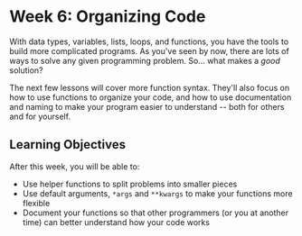 # Week 6: Organizing Code

With data types, variables, lists, loops, and functions, you have the tools to build more complicated programs. As you've seen by now, there are lots of ways to solve any given programming problem. So... what makes a _good_ solution?

The next few lessons will cover more function syntax. They'll also focus on how to use functions to organize your code, and how to use documentation and naming to make your program easier to understand -- both for others and for yourself.

## Learning Objectives

After this week, you will be able to:

- Use helper functions to split problems into smaller pieces
- Use default arguments, `*args` and `**kwargs` to make your functions more flexible
- Document your functions so that other programmers (or you at another time) can better understand how your code works
